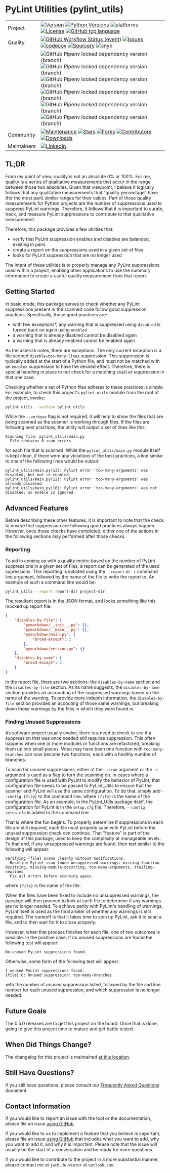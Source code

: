 # PyLint Utilities (pylint_utils)

|   |   |
|---|---|
|Project|[![Version](https://img.shields.io/pypi/v/pylint_utils.svg)](https://pypi.org/project/pylint_utils)  [![Python Versions](https://img.shields.io/pypi/pyversions/pylint_utils.svg)](https://pypi.org/project/pylint_utils)  ![platforms](https://img.shields.io/badge/platform-windows%20%7C%20macos%20%7C%20linux-lightgrey)  [![License](https://img.shields.io/github/license/jackdewinter/pylint_utils.svg)](https://github.com/jackdewinter/pylint_utils/blob/master/LICENSE.txt)  [![GitHub top language](https://img.shields.io/github/languages/top/jackdewinter/pylint_utils)](https://github.com/jackdewinter/pylint_utils)|
|Quality|[![GitHub Workflow Status (event)](https://img.shields.io/github/workflow/status/jackdewinter/pylint_utils/Main)](https://github.com/jackdewinter/pylint_utils/actions/workflows/main.yml)  [![Issues](https://img.shields.io/github/issues/jackdewinter/pylint_utils.svg)](https://github.com/jackdewinter/pylint_utils/issues)  [![codecov](https://codecov.io/gh/jackdewinter/pymarkdown/branch/main/graph/badge.svg?token=PD5TKS8NQQ)](https://codecov.io/gh/jackdewinter/pylint_utils)  [![Sourcery](https://img.shields.io/badge/Sourcery-enabled-brightgreen)](https://sourcery.ai)  ![snyk](https://img.shields.io/snyk/vulnerabilities/github/jackdewinter/pylint_utils) |
|  |![GitHub Pipenv locked dependency version (branch)](https://img.shields.io/github/pipenv/locked/dependency-version/jackdewinter/pylint_utils/black/master)  ![GitHub Pipenv locked dependency version (branch)](https://img.shields.io/github/pipenv/locked/dependency-version/jackdewinter/pylint_utils/flake8/master)  ![GitHub Pipenv locked dependency version (branch)](https://img.shields.io/github/pipenv/locked/dependency-version/jackdewinter/pylint_utils/pylint/master)  ![GitHub Pipenv locked dependency version (branch)](https://img.shields.io/github/pipenv/locked/dependency-version/jackdewinter/pylint_utils/mypy/master)  ![GitHub Pipenv locked dependency version (branch)](https://img.shields.io/github/pipenv/locked/dependency-version/jackdewinter/pylint_utils/pyroma/master)  ![GitHub Pipenv locked dependency version (branch)](https://img.shields.io/github/pipenv/locked/dependency-version/jackdewinter/pylint_utils/pre-commit/master)|
|Community|[![Maintenance](https://img.shields.io/badge/Maintained%3F-yes-green.svg)](https://github.com/jackdewinter/pylint_utils/graphs/commit-activity) [![Stars](https://img.shields.io/github/stars/jackdewinter/pylint_utils.svg)](https://github.com/jackdewinter/pylint_utils/stargazers)  [![Forks](https://img.shields.io/github/forks/jackdewinter/pylint_utils.svg)](https://github.com/jackdewinter/pylint_utils/network/members)  [![Contributors](https://img.shields.io/github/contributors/jackdewinter/pylint_utils.svg)](https://github.com/jackdewinter/pylint_utils/graphs/contributors)  [![Downloads](https://img.shields.io/pypi/dm/pylint_utils.svg)](https://pypistats.org/packages/pylint_utils)|
|Maintainers|[![LinkedIn](https://img.shields.io/badge/-LinkedIn-black.svg?logo=linkedin&colorB=555)](https://www.linkedin.com/in/jackdewinter/)|

## TL;DR

From my point of view, quality is not an absolute 0% or 100%.  For me, quality
is a series of qualitative measurements that occur in the range between those two
absolutes.  Given that viewpoint, I believe it logically follows that any qualitative
measurements that "quality percentage" have (for the most part) similar ranges for
their values. Part of those quality measurements for Python projects are the number
of suppressions used to suppress PyLint warnings.  Therefore, it follows that it
is important to curate, track, and measure PyLint suppressions to contribute to
that qualitative measurement.

Therefore, this package provides a few utilities that:

- verify that PyLint suppression enables and disables are balanced, existing
  in pairs
- create a report on the suppressions used in a given set of files
- looks for PyLint suppression that are no longer used

The intent of these utilities is to properly manage any PyLint suppressions used
within a project, enabling other applications to use the summary information to
create a useful quality measurement from that report.

## Getting Started

In basic mode, this package serves to check whether any PyLint suppressions present
in the scanned code follow good suppression practices.  Specifically, those good
practices are:

- with few exceptions*, any warning that is suppressed using `disabled` is turned
  back on again using `enabled`
- a warning that is already disabled cannot be disabled again
- a warning that is already enabled cannot be enabled again

As the asterisk notes, there are exceptions.  The only current exception is
a file scoped  `disable=too-many-lines` suppression.  This suppression is typically
added at the start of a Python file, and must not be matched with an `enabled`
suppression to have the desired effect.  Therefore, there is special handling in
place to not check for a matching `enabled` suppression in that one case.

Checking whether a set of Python files adheres to these practices is simple.
For example, to check this project's `pylint_utils` module from the root of the
project, invoke:

```sh
pylint_utils --verbose pylint_utils
```

While the `--verbose` flag is not required, it will help to show the files that
are being scanned as the scanner is working through files.  If the files are following
best practices, the utility will output a set of lines like this:

```text
Scanning file: pylint_utils/main.py
  File contains 0 scan errors.
```

for each file that is scanned.  While the `pylint_utils/main.py` module itself is
kept clean, if there were any violations of the best practices, a line similar to
one of the following lines would be output:

```text
pylint_utils/main.py(13): Pylint error 'too-many-arguments' was disabled, but not re-enabled.
pylint_utils/main.py(12): Pylint error 'too-many-arguments' was already disabled.
pylint_utils/main.py(10): Pylint error 'too-many-arguments' was not disabled, so enable is ignored.
```

## Advanced Features

Before describing these other features, it is important to note that the check to
ensure that suppression are following good practices always happen.  However, once
those checks have completed, either one of the actions in the following sections
may performed after those checks.

### Reporting

To aid in coming up with a quality metric based on the number of PyLint suppressions
in a given set of files, a report can be generated of the used supressions.  This
reporting is initiated using the `--report` or `-r` command line argument, followed
by the name of the file to write the report to.  An example of such a command line
would be:

```sh
pylint_utils --report report-dir project-dir
```

The resultant report is in the JSON format, and looks something like this mocked
up report file:

```json
{
    "disables-by-file": {
        "pymarkdown/__init__.py": {},
        "pymarkdown/__main__.py": {},
        "pymarkdown/main.py": {
            "broad-except": 2
        },
        "pymarkdown/version.py": {}
    },
    "disables-by-name": {
        "broad-except": 2,
    }
}
```

In the report file, there are two sections: the `disables-by-name` section and the
`disables-by-file` section.  As its name suggests, the `disables-by-name` section
provides an accounting of the suppressed warnings based on the name of the warning.
To provide more indepth information, the `disables-by-file` section provides an
accouting of those same warnings, but breaking down those warnings by the files
in which they were found in.

### Finding Unused Suppressions

As software project usually evolve, there is a need to check to see if a suppression
that was once needed still requires suppression.  This often happens when one or
more modules or functions are refactored, breaking them up into small pieces.
What may have been one function with `too-many-branches` can now become two functions,
each with a healthy number of branches.

To scan for unused suppressions, either of the `--scan` argument or the `-s` argument
is used as a flag to turn the scanning on.
In cases where a configuration file is used with PyLint to modify the behavior of
PyLint, that configuration file needs to be passed to PyLint_Utils to ensure that
the scanner and PyLint will use the same configuration.  To do that, simply
add `--config {file}` to the command line, where `{file}` is the name of the
configuration file.  As an example, in the PyLint_Utils package itself, the
configuration for PyLint is in the `setup.cfg` file.  Therefore, `--config setup.cfg`
is added to the command line.

That is where the fun begins.
To properly determine if suppressions in each file are still
required, each file must properly scan with PyLint before the unused suppression
check can continue.  That "feature" is part of the design of this package, used
to keep the complexity at manageable levels.  To that end, if any unsuppressed
warnings are found, then text similar to the following will appear:

```text
Verifying {file} scans cleanly without modifications.
  Baseline PyLint scan found unsuppressed warnings: missing-function-docstring, missing-module-docstring, too-many-arguments, trailing-newlines
  Fix all errors before scanning again.
```

where `{file}` is the name of the file.

When the files have been fixed to include no unsuppressed warnings, the pacakge
will then proceed to look at each file to determine if any warnings are no longer
needed.  To achieve parity with PyLint's handling of warnings, PyLint itself is
used as the final arbiter of whether any warnings is still required.  The tradeoff
is that it takes time to spin up PyLint, ask it to scan a file, and to then wait
for it to close properly.

However, when that process finishes for each file, one of two outcomes is possible.
In the positive case, if no unused suppressions are found the following test will
appear:

```text
No unused PyLint suppressions found.
```

Otherwise, some form of the following text will appear:

```text
1 unused PyLint suppressions found.
{file}:6: Unused suppression: too-many-branches
```

with the number of unused suppression listed, followed by the file and line number
for each unused suppression, and which suppression is no longer needed.

## Future Goals

The 0.5.0 releases are to get this project on the board.
Once that is done, going to give this project time to mature and get battle tested.

## When Did Things Change?

The changelog for this project is maintained [at this location](/changelog.md).

## Still Have Questions?

If you still have questions, please consult our [Frequently Asked Questions](/docs/faq.md) document.

## Contact Information

If you would like to report an issue with the tool or the documentation, please file an issue [using GitHub](https://github.com/jackdewinter/pylint_utils/issues).

If you would like to us to implement a feature that you believe is important, please file an issue [using GitHub](https://github.com/jackdewinter/pylint_utils/issues) that includes what you want to add, why you want to add it, and why it is important.
Please note that the issue will usually be the start of a conversation and be ready for more questions.

If you would like to contribute to the project in a more substantial manner, please contact me at `jack.de.winter` at `outlook.com`.
